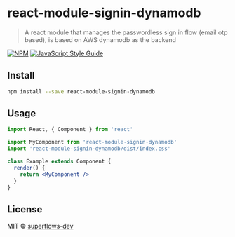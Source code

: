 # react-module-signin-dynamodb

> A react module that manages the passwordless sign in flow (email otp based), is based on AWS dynamodb as the backend

[![NPM](https://img.shields.io/npm/v/react-module-signin-dynamodb.svg)](https://www.npmjs.com/package/react-module-signin-dynamodb) [![JavaScript Style Guide](https://img.shields.io/badge/code_style-standard-brightgreen.svg)](https://standardjs.com)

## Install

```bash
npm install --save react-module-signin-dynamodb
```

## Usage

```jsx
import React, { Component } from 'react'

import MyComponent from 'react-module-signin-dynamodb'
import 'react-module-signin-dynamodb/dist/index.css'

class Example extends Component {
  render() {
    return <MyComponent />
  }
}
```

## License

MIT © [superflows-dev](https://github.com/superflows-dev)
